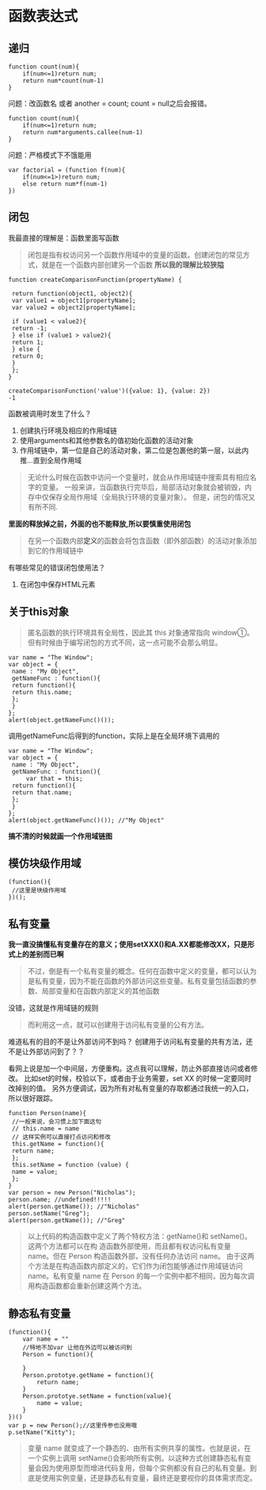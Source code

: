 # 函数表达式

## 递归
```
function count(num){
    if(num<=1)return num; 
    return num*count(num-1)
}
```
问题：改函数名 或者 another = count; count = null之后会报错。
```
function count(num){
    if(num<=1)return num; 
    return num*arguments.callee(num-1)
}
```
问题：严格模式下不饿能用
```
var factorial = (function f(num){
    if(num<=1>)return num;
    else return num*f(num-1)
})
```

## 闭包

我最直接的理解是：函数里面写函数

> 闭包是指有权访问另一个函数作用域中的变量的函数。创建闭包的常见方式，就是在一个函数内部创建另一个函数
**所以我的理解比较狭隘**

```
function createComparisonFunction(propertyName) {

 return function(object1, object2){
 var value1 = object1[propertyName];
 var value2 = object2[propertyName];

 if (value1 < value2){
 return -1;
 } else if (value1 > value2){
 return 1;
 } else {
 return 0;
 }
 };
} 

createComparisonFunction('value')({value: 1}, {value: 2})
-1
```

函数被调用时发生了什么？
1. 创建执行环境及相应的作用域链
2. 使用arguments和其他参数名的值初始化函数的活动对象
3. 作用域链中，第一位是自己的活动对象，第二位是包裹他的第一层，以此内推...直到全局作用域

> 无论什么时候在函数中访问一个变量时，就会从作用域链中搜索具有相应名字的变量。
一般来讲，当函数执行完毕后，局部活动对象就会被销毁，内存中仅保存全局作用域（全局执行环境的变量对象）。
但是，闭包的情况又有所不同.

**里面的释放掉之前，外面的也不能释放,所以要慎重使用闭包**

> 在另一个函数内部**定义**的函数会将包含函数（即外部函数）的活动对象添加到它的作用域链中

有哪些常见的错误闭包使用法？
1. 在闭包中保存HTML元素

## 关于this对象

> 匿名函数的执行环境具有全局性，因此其 this 对象通常指向 window①。但有时候由于编写闭包的方式不同，这一点可能不会那么明显。
```
var name = "The Window";
var object = {
 name : "My Object",
 getNameFunc : function(){
 return function(){
 return this.name;
 };
 }
}; 
alert(object.getNameFunc()());
```
调用getNameFunc后得到的function，实际上是在全局环境下调用的
```
var name = "The Window";
var object = {
 name : "My Object",
 getNameFunc : function(){ 
     var that = this;
 return function(){
 return that.name;
 };
 }
};
alert(object.getNameFunc()()); //"My Object" 
```
**搞不清的时候就画一个作用域链图**

## 模仿块级作用域
```
(function(){
 //这里是块级作用域
})(); 

```

## 私有变量
**我一直没搞懂私有变量存在的意义；使用setXXX()和A.XX都能修改XX，只是形式上的差别而已啊**

> 不过，倒是有一个私有变量的概念。任何在函数中定义的变量，都可以认为是私有变量，因为不能在函数的外部访问这些变量。私有变量包括函数的参数、局部变量和在函数内部定义的其他函数

没错，这就是作用域链的规则

> 而利用这一点，就可以创建用于访问私有变量的公有方法。

难道私有的目的不是让外部访问不到吗？
创建用于访问私有变量的共有方法，还不是让外部访问到了？？

看网上说是加一个中间层，方便重构。这点我可以理解，防止外部直接访问或者修改。
比如set的时候，校验以下，或者由于业务需要，set XX 的时候一定要同时改掉别的值。
另外方便调试，因为所有对私有变量的存取都通过我统一的入口，所以很好跟踪。
```
function Person(name){
 //一般来说，会习惯上加下面这句
 // this.name = name
 // 这样实例可以直接打点访问和修改
 this.getName = function(){
 return name;
 };
 this.setName = function (value) {
 name = value;
 };
}
var person = new Person("Nicholas");
person.name; //undefined!!!!!
alert(person.getName()); //"Nicholas"
person.setName("Greg");
alert(person.getName()); //"Greg" 
```
> 以上代码的构造函数中定义了两个特权方法：getName()和 setName()。这两个方法都可以在构
造函数外部使用，而且都有权访问私有变量 name。但在 Person 构造函数外部，没有任何办法访问 name。
由于这两个方法是在构造函数内部定义的，它们作为闭包能够通过作用域链访问 name。私有变量 name
在 Person 的每一个实例中都不相同，因为每次调用构造函数都会重新创建这两个方法。

## 静态私有变量
```
(function(){
    var name = ""
    //特地不加var 让他在外边可以被访问到
    Person = function(){

    }
    Person.prototye.getName = function(){
        return name;
    }
    Person.prototye.setName = function(value){
        name = value;
    }
})()
var p = new Person();//这里传参也没用哦
p.setName("Kitty");

```
> 变量 name 就变成了一个静态的、由所有实例共享的属性。也就是说，在一个实例上调用 setName()会影响所有实例。以这种方式创建静态私有变量会因为使用原型而增进代码复用，但每个实例都没有自己的私有变量。到底是使用实例变量，还是静态私有变量，最终还是要视你的具体需求而定。